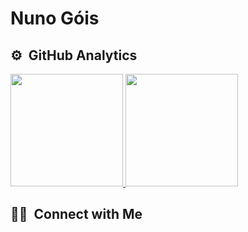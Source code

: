<!-- ## 👋 &nbsp;Nuno Góis -->

# Nuno Góis

<!--
## 👨🏻‍💻 &nbsp;About Me

## 🛠 &nbsp;Tech Stack
-->

## ⚙️ &nbsp;GitHub Analytics
<p>
<a href="https://github.com/nunogois">
  <img height="180em" src="https://github-readme-stats.vercel.app/api?username=nunogois&show_icons=true&theme=radical" />
  <img height="180em" src="https://github-readme-stats-eight-theta.vercel.app/api/top-langs/?username=nunogois&theme=radical&layout=compact&hide=css" />
</a>
</p>

## 🤝🏻 &nbsp;Connect with Me

<!--
**nunogois/nunogois** is a ✨ _special_ ✨ repository because its `README.md` (this file) appears on your GitHub profile.

Here are some ideas to get you started:

- 🔭 I’m currently working on ...
- 🌱 I’m currently learning ...
- 👯 I’m looking to collaborate on ...
- 🤔 I’m looking for help with ...
- 💬 Ask me about ...
- 📫 How to reach me: ...
- 😄 Pronouns: ...
- ⚡ Fun fact: ...
-->
